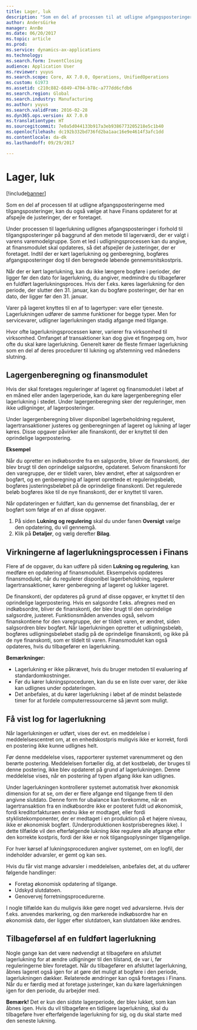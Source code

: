 ```yaml
---
title: Lager, luk
description: "Som en del af processen til at udligne afgangsposteringerne med tilgangsposteringer, kan du også vælge at have Finans opdateret for at afspejle de justeringer, der er foretaget."
author: AndersGirke
manager: AnnBe
ms.date: 06/20/2017
ms.topic: article
ms.prod: 
ms.service: dynamics-ax-applications
ms.technology: 
ms.search.form: InventClosing
audience: Application User
ms.reviewer: yuyus
ms.search.scope: Core, AX 7.0.0, Operations, UnifiedOperations
ms.custom: 61973
ms.assetid: c210c882-6849-4704-b78c-a777dd6cfdb6
ms.search.region: Global
ms.search.industry: Manufacturing
ms.author: yuyus
ms.search.validFrom: 2016-02-28
ms.dyn365.ops.version: AX 7.0.0
ms.translationtype: HT
ms.sourcegitcommit: 7e0a5d044133b917a3eb9386773205218e5c1b40
ms.openlocfilehash: dc192b332bd736fd2ba1aac16e9e4614f3afc1dd
ms.contentlocale: da-dk
ms.lasthandoff: 09/29/2017

---
```


# <a name="inventory-close"></a>Lager, luk

[!include[banner](../includes/banner.md)]


Som en del af processen til at udligne afgangsposteringerne med tilgangsposteringer, kan du også vælge at have Finans opdateret for at afspejle de justeringer, der er foretaget.

Under processen til lagerlukning udlignes afgangsposteringer i forhold til tilgangsposteringer på baggrund af den metode til lagerværdi, der er valgt i varens varemodelgruppe. Som et led i udligningsprocessen kan du angive, at finansmodulet skal opdateres, så det afspejler de justeringer, der er foretaget. Indtil der er kørt lagerlukning og genberegning, bogføres afgangsposteringer dog til den beregnede løbende gennemsnitskostpris. 

Når der er kørt lagerlukning, kan du ikke længere bogføre i perioder, der ligger før den dato for lagerlukning, du angiver, medmindre du tilbagefører en fuldført lagerlukningsproces. Hvis der f.eks. køres lagerlukning for den periode, der slutter den 31. januar, kan du bogføre posteringer, der har en dato, der ligger før den 31. januar. 

Varer på lageret knyttes til en af to lagertyper: vare eller tjeneste. Lagerlukningen udfører de samme funktioner for begge typer. Men for servicevarer, udligner lagerlukningen stadig afgange med tilgange. 

Hvor ofte lagerlukningsprocessen kører, varierer fra virksomhed til virksomhed. Omfanget af transaktioner kan dog give et fingerpeg om, hvor ofte du skal køre lagerlukning. Generelt kører de fleste firmaer lagerlukning som en del af deres procedurer til lukning og afstemning ved månedens slutning.

## <a name="inventory-recalculation-and-the-general-ledger"></a>Lagergenberegning og finansmodulet
Hvis der skal foretages reguleringer af lageret og finansmodulet i løbet af en måned eller anden lagerperiode, kan du køre lagergenberegning eller lagerlukning i stedet. Under lagergenberegning sker der reguleringer, men ikke udligninger, af lagerposteringer. 

Under lagergenberegning bliver disponibel lagerbeholdning reguleret, lagertransaktioner justeres og genberegningen af lageret og lukning af lager køres. Disse opgaver påvirker alle finanskonti, der er knyttet til den oprindelige lagerpostering. 

**Eksempel** 

Når du opretter en indkøbsordre fra en salgsordre, bliver de finanskonti, der blev brugt til den oprindelige salgsordre, opdateret. Selvom finanskonti for den varegruppe, der er tildelt varen, blev ændret, efter at salgsordren er bogført, og en genberegning af lageret oprettede et reguleringsbeløb, bogføres justeringsbeløbet på de oprindelige finanskonti. Det regulerede beløb bogføres ikke til de nye finanskonti, der er knyttet til varen. 

Når opdateringen er fuldført, kan du gennemse det finansbilag, der er bogført som følge af en af disse opgaver.

1.  På siden **Lukning og regulering** skal du under fanen **Oversigt** vælge den opdatering, du vil gennemgå.
2.  Klik på **Detaljer**, og vælg derefter **Bilag**.

## <a name="effects-of-the-inventory-close-process-on-the-general-ledger"></a>Virkningerne af lagerlukningsprocessen i Finans
Flere af de opgaver, du kan udføre på siden **Lukning og regulering**, kan medføre en opdatering af finansmodulet. Eksempelvis opdateres finansmodulet, når du regulerer disponibel lagerbeholdning, regulerer lagertransaktioner, kører genberegning af lageret og lukker lageret. 

De finanskonti, der opdateres på grund af disse opgaver, er knyttet til den oprindelige lagerpostering. Hvis en salgsordre f.eks. afregnes med en indkøbsordre, bliver de finanskonti, der blev brugt til den oprindelige salgsordre, justeret. Funktionsmåden anvendes også, selvom finanskontiene for den varegruppe, der er tildelt varen, er ændret, siden salgsordren blev bogført. Når lagerlukningen opretter et udligningsbeløb, bogføres udligningsbeløbet stadig på de oprindelige finanskonti, og ikke på de nye finanskonti, som er tildelt til varen. Finansmodulet kan også opdateres, hvis du tilbagefører en lagerlukning. 

**Bemærkninger:**

-   Lagerlukning er ikke påkrævet, hvis du bruger metoden til evaluering af standardomkostninger.
-   Før du kører lukningsproceduren, kan du se en liste over varer, der ikke kan udlignes under opdateringen.
-   Det anbefales, at du kører lagerlukning i løbet af de mindst belastede timer for at fordele computerressourcerne så jævnt som muligt.

## <a name="the-inventory-close-log"></a>Få vist log for lagerlukning
Når lagerlukningen er udført, vises der evt. en meddelelse i meddelelsescentret om, at en enhedskostpris muligvis ikke er korrekt, fordi en postering ikke kunne udlignes helt. 

Før denne meddelelse vises, rapporterer systemet varenummeret og den berørte postering. Meddelelsen fortæller dig, at det kostbeløb, der bruges til denne postering, ikke blev opdateret på grund af lagerlukningen. Denne meddelelse vises, når en postering af typen afgang ikke kan udlignes. 

Under lagerlukningen kontrollerer systemet automatisk hver økonomisk dimension for at se, om der er flere afgange end tilgange frem til den angivne slutdato. Denne form for ubalance kan forekomme, når en lagertransaktion fra en indkøbsordre ikke er posteret fuldt ud økonomisk, fordi kreditorfakturaen endnu ikke er modtaget, eller fordi styklistekomponenter, der er medtaget i en produktion på et højere niveau, ikke er økonomisk bogført. (Underproduktionen kostprisberegnes ikke). I dette tilfælde vil den efterfølgende lukning ikke regulere alle afgange efter den korrekte kostpris, fordi der ikke er nok tilgangsoplysninger tilgængelige. 

For hver kørsel af lukningsproceduren angiver systemet, om en logfil, der indeholder advarsler, er gemt og kan ses. 

Hvis du får vist mange advarsler i meddelelsen, anbefales det, at du udfører følgende handlinger:

-   Foretag økonomisk opdatering af tilgange.
-   Udskyd slutdatoen.
-   Genovervej forretningsprocedurerne.

I nogle tilfælde kan du muligvis ikke gøre noget ved advarslerne. Hvis der f.eks. anvendes markering, og den markerede indkøbsordre har en økonomisk dato, der ligger efter slutdatoen, kan slutdatoen ikke ændres.

## <a name="reversing-a-completed-inventory-close"></a>Tilbageførsel af en fuldført lagerlukning
Nogle gange kan det være nødvendigt at tilbageføre en afsluttet lagerlukning for at ændre udligninger til den tilstand, de var i, før reguleringerne blev foretaget. Når du tilbagefører en afsluttet lagerlukning, åbnes lageret også igen for at gøre det muligt at bogføre i den periode, lagerlukningen dækker. Relaterede ændringer kan også foretages i Finans. Når du er færdig med at foretage justeringer, kan du køre lagerlukningen igen for den periode, du arbejder med. 

**Bemærk!** Det er kun den sidste lagerperiode, der blev lukket, som kan åbnes igen. Hvis du vil tilbageføre en tidligere lagerlukning, skal du tilbageføre hver efterfølgende lagerlukning for sig, og du skal starte med den seneste lukning.




